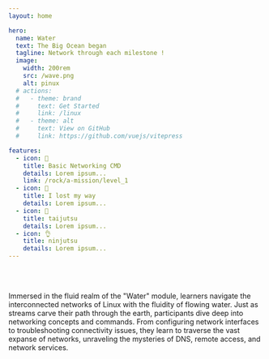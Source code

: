 ```yaml
---
layout: home

hero:
  name: Water
  text: The Big Ocean began
  tagline: Network through each milestone !
  image:
    width: 200rem
    src: /wave.png
    alt: pinux
  # actions:
  #   - theme: brand
  #     text: Get Started
  #     link: /linux
  #   - theme: alt
  #     text: View on GitHub
  #     link: https://github.com/vuejs/vitepress

features:
  - icon: 🤘
    title: Basic Networking CMD
    details: Lorem ipsum...
    link: /rock/a-mission/level_1
  - icon: 👋
    title: I lost my way
    details: Lorem ipsum...
  - icon: 👊
    title: taijutsu
    details: Lorem ipsum...
  - icon: 👌
    title: ninjutsu
    details: Lorem ipsum...
---
```



<br/>
<br/>
<div class="text-justify">


Immersed in the fluid realm of the "Water" module, learners navigate the interconnected networks of Linux with the fluidity of flowing water. Just as streams carve their path through the earth, participants dive deep into networking concepts and commands. From configuring network interfaces to troubleshooting connectivity issues, they learn to traverse the vast expanse of networks, unraveling the mysteries of DNS, remote access, and network services.

</div>